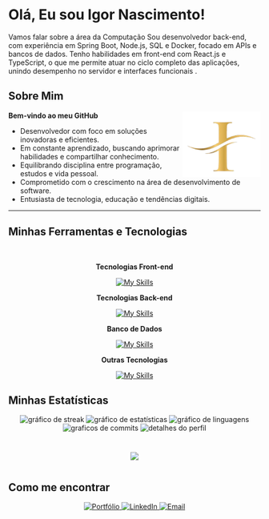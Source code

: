 <h1 align="left">
  <strong> Olá, Eu sou Igor Nascimento! </strong>
</h1>

Vamos falar sobre a área da Computação
Sou desenvolvedor back-end, com experiência em Spring Boot, Node.js, SQL e Docker, focado em APIs e bancos de dados.
Tenho habilidades em front-end com React.js e TypeScript, o que me permite atuar no ciclo completo das aplicações, unindo desempenho no servidor e interfaces funcionais .

<h2 align="left"> 
  <strong> Sobre Mim </strong>
</h2>

<img src="360_F_375677878_T4fjvxu4FjWxKgeDkuscoxn1bYFgPuxi-removebg-preview.png" alt="minha logo" min-width="156px" max-width="156px" width="156px" align="right">

<p align="left"> 
 <strong>Bem-vindo ao meu GitHub</strong>
</p>

<ul align="left">
    <li> Desenvolvedor com foco em soluções inovadoras e eficientes.</li>
    <li> Em constante aprendizado, buscando aprimorar habilidades e compartilhar conhecimento.</li>
    <li> Equilibrando disciplina entre programação, estudos e vida pessoal.</li>
    <li> Comprometido com o crescimento na área de desenvolvimento de software.</li>
    <li> Entusiasta de tecnologia, educação e tendências digitais.</li>
</ul>


---

<h2 align="left">
  <strong>Minhas Ferramentas e Tecnologias</strong>
</h2>
<br>

<div align="center">

  <p><b>Tecnologias Front-end</b></p>

  [![My Skills](https://skillicons.dev/icons?i=html,css,javascript,react,typescript,nextjs,tailwind,figma)](https://skillicons.dev)

  <p><b>Tecnologias Back-end</b></p>

  [![My Skills](https://skillicons.dev/icons?i=java,spring,nodejs,express,python,django)](https://skillicons.dev)

  <p><b>Banco de Dados</b></p>

  [![My Skills](https://skillicons.dev/icons?i=sqlite,postgresql,mysql,firebase)](https://skillicons.dev)

  <p><b>Outras Tecnologias</b></p>

  [![My Skills](https://skillicons.dev/icons?i=git,docker,discord,vscode,windows,linux)](https://skillicons.dev)

</div>

<h2 align="left"> 
  <strong> Minhas Estatísticas </strong>
</h2>

<div align="center">
  <img src="https://streak-stats.demolab.com?user=Igornalves&locale=pt_BR&mode=daily&theme=radical&hide_border=false&border_radius=5&order=3" height="161" alt="gráfico de streak"  />
  <img src="https://github-readme-stats.vercel.app/api/top-langs/?username=Igornalves&layout=compact&theme=radical" height="160" alt="gráfico de estatísticas"  />
  <img src="https://github-readme-stats.vercel.app/api?username=Igornalves&show_icons=true&theme=radical" height="150" alt="gráfico de linguagens"/>
  <img src="http://github-profile-summary-cards.vercel.app/api/cards/productive-time?username=Igornalves&theme=radical&utcOffset=8" height="150" alt="graficos de commits"  />
  <img src="http://github-profile-summary-cards.vercel.app/api/cards/profile-details?username=Igornalves&theme=radical" height="150" alt="detalhes do perfil"  />
</div>

#

<div align="center">
    <img src="https://github-profile-trophy.vercel.app/?username=Igornalves&row=1&column=6&theme=dracula&margin-w=15&margin-h=15"/>
</div>

#

<h2 align="left"> 
  <strong> Como me encontrar </strong>
</h2>

<div align="center">
    <!-- Portfólio -->
    <a href="https://portifolio-view-interface.vercel.app/" target="_blank">
        <img src="https://img.shields.io/badge/Portfólio-000000?style=for-the-badge&logo=vercel&logoColor=white" alt="Portfólio">
    </a>
    <!-- LinkedIn -->
    <a href="https://www.linkedin.com/in/igor-nascimento" target="_blank">
        <img src="https://img.shields.io/badge/LinkedIn-0077B5?style=for-the-badge&logo=linkedin&logoColor=white" alt="LinkedIn">
    </a>
    <!-- Email -->
    <a href="mailto:igornalves08@gmail.com" target="_blank">
        <img src="https://img.shields.io/badge/Email-D14836?style=for-the-badge&logo=gmail&logoColor=white" alt="Email">
    </a>
</div>
